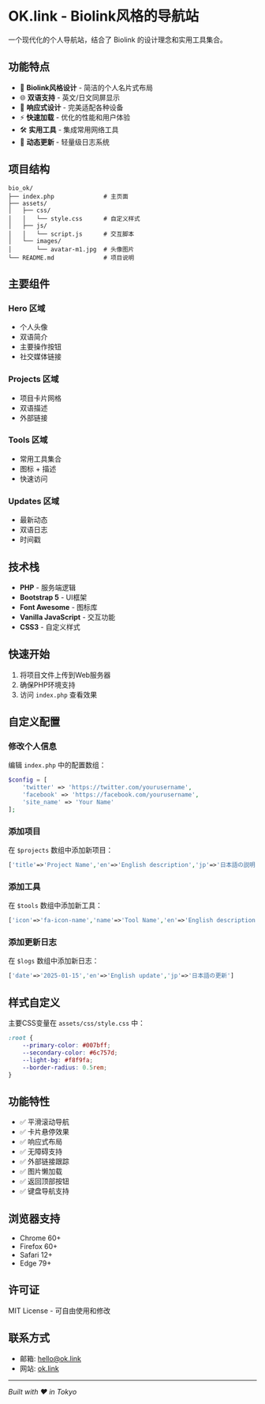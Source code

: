 # OK.link - Biolink风格的导航站

一个现代化的个人导航站，结合了 Biolink 的设计理念和实用工具集合。

## 功能特点

- 🎨 **Biolink风格设计** - 简洁的个人名片式布局
- 🌐 **双语支持** - 英文/日文同屏显示
- 📱 **响应式设计** - 完美适配各种设备
- ⚡ **快速加载** - 优化的性能和用户体验
- 🛠️ **实用工具** - 集成常用网络工具
- 📝 **动态更新** - 轻量级日志系统

## 项目结构

```
bio_ok/
├── index.php              # 主页面
├── assets/
│   ├── css/
│   │   └── style.css      # 自定义样式
│   ├── js/
│   │   └── script.js      # 交互脚本
│   └── images/
│       └── avatar-m1.jpg  # 头像图片
└── README.md              # 项目说明
```

## 主要组件

### Hero 区域
- 个人头像
- 双语简介
- 主要操作按钮
- 社交媒体链接

### Projects 区域
- 项目卡片网格
- 双语描述
- 外部链接

### Tools 区域
- 常用工具集合
- 图标 + 描述
- 快速访问

### Updates 区域
- 最新动态
- 双语日志
- 时间戳

## 技术栈

- **PHP** - 服务端逻辑
- **Bootstrap 5** - UI框架
- **Font Awesome** - 图标库
- **Vanilla JavaScript** - 交互功能
- **CSS3** - 自定义样式

## 快速开始

1. 将项目文件上传到Web服务器
2. 确保PHP环境支持
3. 访问 `index.php` 查看效果

## 自定义配置

### 修改个人信息
编辑 `index.php` 中的配置数组：

```php
$config = [
    'twitter' => 'https://twitter.com/yourusername',
    'facebook' => 'https://facebook.com/yourusername',
    'site_name' => 'Your Name'
];
```

### 添加项目
在 `$projects` 数组中添加新项目：

```php
['title'=>'Project Name','en'=>'English description','jp'=>'日本語の説明','url'=>'https://project-url.com']
```

### 添加工具
在 `$tools` 数组中添加新工具：

```php
['icon'=>'fa-icon-name','name'=>'Tool Name','en'=>'English description','jp'=>'日本語の説明','url'=>'https://tool-url.com']
```

### 添加更新日志
在 `$logs` 数组中添加新日志：

```php
['date'=>'2025-01-15','en'=>'English update','jp'=>'日本語の更新']
```

## 样式自定义

主要CSS变量在 `assets/css/style.css` 中：

```css
:root {
    --primary-color: #007bff;
    --secondary-color: #6c757d;
    --light-bg: #f8f9fa;
    --border-radius: 0.5rem;
}
```

## 功能特性

- ✅ 平滑滚动导航
- ✅ 卡片悬停效果
- ✅ 响应式布局
- ✅ 无障碍支持
- ✅ 外部链接跟踪
- ✅ 图片懒加载
- ✅ 返回顶部按钮
- ✅ 键盘导航支持

## 浏览器支持

- Chrome 60+
- Firefox 60+
- Safari 12+
- Edge 79+

## 许可证

MIT License - 可自由使用和修改

## 联系方式

- 邮箱: hello@ok.link
- 网站: [ok.link](https://ok.link)

---

*Built with ❤️ in Tokyo*
